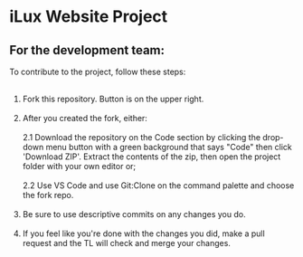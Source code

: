 <h1>iLux Website Project</h1>

<h2>For the development team:</h2>
To contribute to the project, follow these steps: <br><br>

1. Fork this repository. Button is on the upper right.<br><br>
2. After you created the fork, either:<br><br>
    2.1 Download the repository on the Code section by clicking the drop-down menu button with a green background that says "Code" then click 'Download ZIP'. Extract the contents of the zip, then open the project folder with your own editor or;<br><br>
    2.2 Use VS Code and use Git:Clone on the command palette and choose the fork repo.<br><br>
3. Be sure to use descriptive commits on any changes  you do.<br><br>
4. If you feel like you're done with the changes you did, make a pull request and the TL will check and merge your changes.
